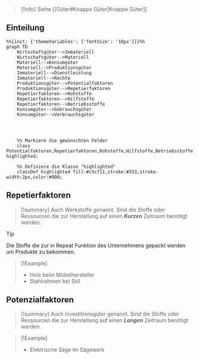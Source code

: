 >[!Info]
 Siehe [[Güter#Knappe Güter|Knappe Güter]]
## Einteilung


```mermaid
%%{init: {'themeVariables': {'fontSize': '10px'}}}%%
graph TD
    Wirtschaftgüter-->Immateriell
    Wirtschaftgüter-->Materiell
    Materiell-->Konsumgüter
    Materiell-->Produktionsgüter
    Immateriell-->Dienstleistung
    Immateriell-->Rechte
    Produktionsgüter-->Potentialfaktoren
    Produktionsgüter-->Repetierfaktoren
    Repetierfaktoren-->Rohstoffe
    Repetierfaktoren-->Hilfstoffe
    Repetierfaktoren-->Betriebsstoffe
    Konsumgüter-->Gebrauchsgüter
    Konsumgüter-->Verbrauchsgüter
    



    %% Markiere die gewünschten Felder
    class Potentialfaktoren,Repetierfaktoren,Rohstoffe,Hilfstoffe,Betriebsstoffe highlighted;

    %% Definiere die Klasse "highlighted"
    classDef highlighted fill:#c5cf11,stroke:#333,stroke-width:2px,color:#000;
```

## Repetierfaktoren

>[!summary]
>Auch Werkstoffe genannt. 
>Sind die Stoffe oder Ressourcen die zur Herstellung auf einen ***Kurzen*** Zeitraum benötigt werden.

>[!Tip]
>Die Stoffe die zur in Repeat Funktion des Unternehmens gepackt werden um Produkte zu bekommen. 

>[!Example]
> - Holz beim Möbelhersteller
> - Stahlrahmen bei Still 

## Potenzialfaktoren


>[!summary]
>Auch Investitionsgüter genannt.
>Sind die Stoffe oder Ressourcen die zur Herstellung auf einen ***Langen*** Zeitraum benötigt werden.
>

>[!Example]
> - Elektrische Säge im Sägewerk
